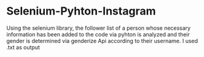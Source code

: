 # Selenium-Pyhton-Instagram
Using the selenium library, the follower list of a person whose necessary information has been added to the code via pyhton is analyzed and their gender is determined via genderize Api according to their username. I used .txt as output
